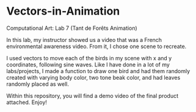 # Vectors-in-Animation
Computational Art: Lab 7 (Tant de Forêts Animation)

In this lab, my instructor showed us a video that was a French environmental awareness video. 
From it, I chose one scene to recreate.

I used vectors to move each of the birds in my scene with x and y coordinates, following sine waves.
Like I have done in a lot of my labs/projects, I made a function to draw one bird and had them randomly 
created with varying body color, two tone beak color, and had leaves randomly placed as well.

Within this repository, you will find a demo video of the final product attached. Enjoy!
